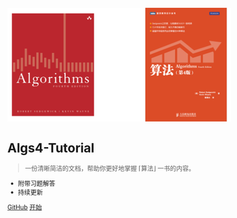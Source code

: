 ![logo](_media/cover.svg ':size=500')

# Algs4-Tutorial

> 一份清晰简洁的文档，帮助你更好地掌握 ⌈算法⌋ 一书的内容。

* 附带习题解答
* 持续更新

[GitHub](https://github.com/Vubee/Algs4-Tutorial)
[开始](#写在前面)